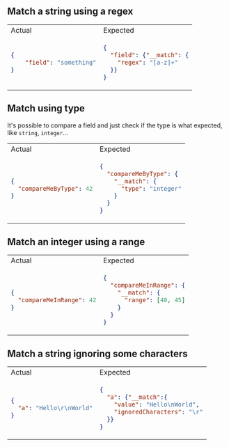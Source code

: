 ## Match a string using a regex


<table>
<tr><td>Actual</td><td>Expected</td></tr>
<tr><td>


```json
{
    "field": "something"
}
```

</td>
<td>

```json
{
  "field": {"__match": {
    "regex": "[a-z]+"
  }}
}
```

</td></tr>
</table>



## Match using type

It's possible to compare a field and just check if the type is what expected, like `string`, `integer`...


<table>
<tr><td>Actual</td><td>Expected</td></tr>
<tr><td>


```json
{
  "compareMeByType": 42
}
```

</td>
<td>

```json
{
  "compareMeByType": {
    "__match": {
      "type": "integer"
    }
  }
}
```

</td></tr>
</table>

## Match an integer using a range


<table>
<tr><td>Actual</td><td>Expected</td></tr>
<tr><td>


```json
{
  "compareMeInRange": 42
}
```

</td>
<td>

```json
{
  "compareMeInRange": {
    "__match": {
      "range": [40, 45]
    }
  }
}
```

</td></tr>
</table>

## Match a string ignoring some characters

<table>
<tr><td>Actual</td><td>Expected</td></tr>
<tr><td>


```json
{
  "a": "Hello\r\nWorld"
}
```

</td>
<td>

```json
{
  "a": {"__match":{
    "value": "Hello\nWorld",
    "ignoredCharacters": "\r"
  }}
}
```

</td></tr>
</table>



